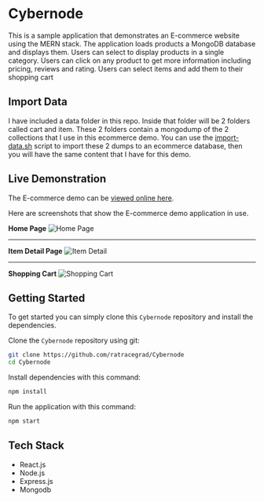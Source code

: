 # Cybernode

This is a sample application that demonstrates an E-commerce website using the MERN stack. The application loads 
products a MongoDB database and displays them. Users can select to display products in a single category. Users can 
click on any product to get more information including pricing, reviews and rating. Users can select items and 
add them to their shopping cart

## Import Data
I have included a data folder in this repo. Inside that folder will be 2 folders called cart and item. These 2 folders contain a mongodump of the 2 collections that I use in this ecommerce demo. You can use the [import-data.sh](data/import-data.sh) script to import these 2 dumps to an ecommerce database, then you will have the same content that I have for this demo.

## Live Demonstration

The E-commerce demo can be [viewed online here]().

Here are screenshots that show the E-commerce demo application in use.

**Home Page**
![Home Page]()

---

**Item Detail Page**
![Item Detail]()

---

**Shopping Cart**
![Shopping Cart]()

## Getting Started
To get started  you can simply clone this `Cybernode` repository and install the dependencies.

Clone the `Cybernode` repository using git:

```bash
git clone https://github.com/ratracegrad/Cybernode
cd Cybernode
```

Install dependencies with this command:
```bash
npm install
```

Run the application with this command:
```bash
npm start
```

## Tech Stack
* React.js
* Node.js
* Express.js
* Mongodb
